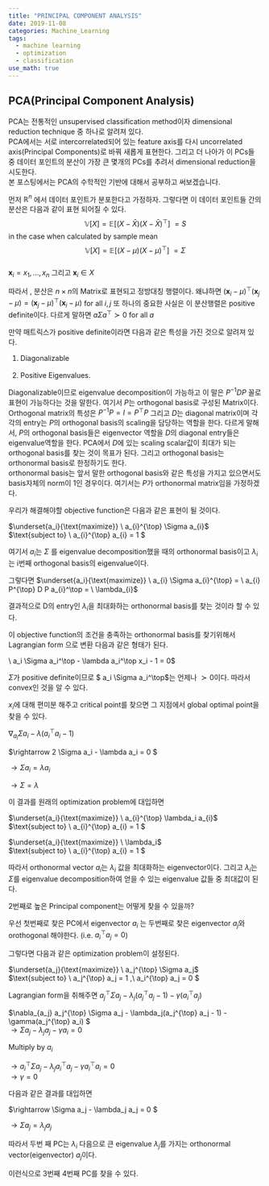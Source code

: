 ```yaml
---
title: "PRINCIPAL COMPONENT ANALYSIS"
date: 2019-11-08
categories: Machine_Learning
tags:
  - machine learning
  - optimization
  - classification
use_math: true
---
```


## PCA(Principal Component Analysis)

PCA는 전통적인 unsupervised classification method이자 dimensional reduction technique 중 하나로 알려져 있다.<br>
PCA에서는 서로 intercorrelated되어 있는 feature axis를 다시 uncorrelated axis(Principal Components)로 바꿔 새롭게 표현한다.
그리고 더 나아가 이 PCs들 중 데이터 포인트의 분산이 가장 큰 몇개의 PCs를 추려서 dimensional reduction을 시도한다.<br>
본 포스팅에서는 PCA의 수학적인 기반에 대해서 공부하고 써보겠습니다.<br>

먼저 $\mathbb{R}^n$ 에서 데이터 포인트가 분포한다고 가정하자. 그렇다면 이 데이터 포인트들 간의 분산은 다음과 같이 표현 되어질 수 있다.<br>
$$\mathbb{V}[X] = \mathbb{E}[(X-\bar{X})(X-\bar{X})^\top]\ = S$$ in the case when calculated by sample mean<br>
$$\mathbb{V}[X] = \mathbb{E}[(X-\mu)(X-\mu)^\top]\ = \Sigma$$<br>
$\textbf{x}_i = {x_1,...,x_n}$ 그리고 $\textbf{x}_i \in X$

따라서 , 분산은 $n \times n$의 Matrix로 표현되고 정방대칭 행렬이다. 왜냐하면 $(\textbf{x}_i-\mu)^\top (\textbf{x}_j-\mu) = (\textbf{x}_j-\mu)^\top (\textbf{x}_i-\mu)$ for all $i,j$
또 하나의 중요한 사실은 이 분산행렬은 positive definite이다. 다르게 말하면 $a\Sigma a^\top \succ 0$ for all $a$

만약 매트릭스가 positive definite이라면 다음과 같은 특성을 가진 것으로 알려져 있다. <br>
1. Diagonalizable<br><br>
2. Positive Eigenvalues.<br>

Diagonalizable이므로 eigenvalue decomposition이 가능하고 이 말은 $P^{-1}DP$ 꼴로 표현이 가능하다는 것을 말한다. 여기서 $P$는 orthogonal basis로 구성된 Matrix이다.<br>
Orthogonal matrix의 특성은 $P^{-1}P = I = P^{\top}P$ 그리고 $D$는 diagonal matrix이며 각각의 entry는 $P$의 orthogonal basis의 scaling을 담당하는 역할을 한다. 다르게 말해서, $P$의 orthogonal basis들은 eigenvector 역할을 $D$의 diagonal entry들은 eigenvalue역할을 한다. PCA에서 $D$에 있는 scaling scalar값이 최대가 되는 orthogonal basis를 찾는 것이 목표가 된다. 그리고 orthogonal basis는 orthonormal basis로 한정하기도 한다.<br> orthonormal basis는 앞서 말한 orthogonal basis와 같은 특성을 가지고 있으면서도 basis자체의 norm이 1인 경우이다. 여기서는 $P$가 orthonormal matrix임을 가정하겠다.<br>

우리가 해결해야할 objective function은 다음과 같은 표현이 될 것이다.<br>

$\underset{a_i}{\text{maximize}} \  a_{i}^{\top} \Sigma a_{i}$<br>
$\text{subject to} \  a_{i}^{\top} a_{i} = 1 $

여기서  $a_{i}$는 $\Sigma$ 를 eigenvalue decomposition했을 때의 orthonormal basis이고 $\lambda_i$는 i번째 orthogonal basis의 eigenvalue이다.<br>

그렇다면 $\underset{a_i}{\text{maximize}} \ a_{i} \Sigma a_{i}^{\top} =  \ a_{i} P^{\top} D P a_{i}^\top = \  \lambda_{i}$<br>

결과적으로 D의 entry인 $\lambda_i$을 최대화하는 orthonormal basis를 찾는 것이라 할 수 있다.

이 objective function의 조건을 충족하는 orthonormal basis를 찾기위해서 Lagrangian form 으로 변환 다음과 같은 형태가 된다.

\ a_i \Sigma a_i^\top - \lambda a_i^\top x_i - 1 = 0$

$\Sigma$가 positive definite이므로 $ a_i \Sigma a_i^\top$는 언제나 $\succ 0$이다. 따라서 convex인 것을 알 수 있다.<br>

$x_i$에 대해 편미분 해주고 critical point를 찾으면 그 지점에서  global optimal point을 찾을 수 있다.

$\nabla_{a_i} \Sigma a_i - \lambda(a_i^\top a_i - 1)$<br>

$\rightarrow 2 \Sigma a_i - \lambda a_i = 0 $

$\rightarrow \Sigma a_i = \lambda a_i$

$\rightarrow \Sigma = \lambda$

이 결과를 원래의 optimization problem에 대입하면

$\underset{a_i}{\text{maximize}} \  a_{i}^{\top} \lambda_i a_{i}$<br>
$\text{subject to} \  a_{i}^{\top} a_{i} = 1 $

$\underset{a_i}{\text{maximize}} \  \lambda_i$ <br>
$\text{subject to} \  a_{i}^{\top} a_{i} = 1 $

따라서 orthonormal vector $a_i$는 $\lambda_i$ 값을 최대화하는 eigenvector이다.
그리고 $\lambda_i$는 $\Sigma$를 eigenvalue decomposition하여 얻을 수 있는 eigenvalue 값들 중 최대값이 된다.

2번째로 높은 Principal component는 어떻게 찾을 수 있을까?

우선 첫번째로 찾은 PC에서 eigenvector $a_i$ 는 두번째로 찾은 eigenvector $a_j$와 orothogonal 해야한다. 
(i.e.  $a_i^\top a_j = 0$)

그렇다면 다음과 같은 optimization problem이 설정된다.

$\underset{a_j}{\text{maximize}} \  a_j^{\top} \Sigma a_j$<br>
$\text{subject to} \  a_j^{\top} a_j = 1 ,\  a_i^{\top} a_j = 0 $

Lagrangian form을 취해주면 $a_j^{\top} \Sigma a_j - \lambda_j(a_j^{\top} a_j - 1) - \gamma(a_i^{\top} a_j)$

$\nabla_{a_j} a_j^{\top} \Sigma a_j - \lambda_j(a_j^{\top} a_j - 1) - \gamma(a_j^{\top} a_i) $<br>
$\rightarrow \Sigma a_j - \lambda_j a_j - \gamma a_i = 0$<br>

Multiply by $a_i$

$\rightarrow a_i^\top  \Sigma a_j - \lambda_j a_i^\top a_j - \gamma a_i^\top a_i = 0$<br>
$\rightarrow \gamma = 0$<br>


다음과 같은 결과를 대입하면 

$\rightarrow \Sigma a_j - \lambda_j a_j = 0 $<br>

$\rightarrow \Sigma a_j = \lambda_j a_j$<br>

따라서 두번 째 PC는 $\lambda_i$ 다음으로 큰 eigenvalue $\lambda_j$를 가지는 orthonormal vector(eigenvector) $a_j$이다.

이런식으로 3번째 4번째 PC를 찾을 수 있다.

